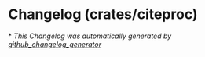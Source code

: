 # Changelog (crates/citeproc)




\* *This Changelog was automatically generated by [github_changelog_generator](https://github.com/github-changelog-generator/github-changelog-generator)*
